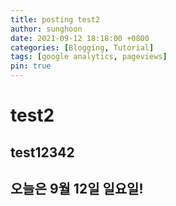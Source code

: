```yaml
---
title: posting test2
author: sunghoon
date: 2021-09-12 18:18:00 +0800
categories: [Blogging, Tutorial]
tags: [google analytics, pageviews]
pin: true
---
```


# test2

## test12342
## 오늘은 9월 12일 일요일!